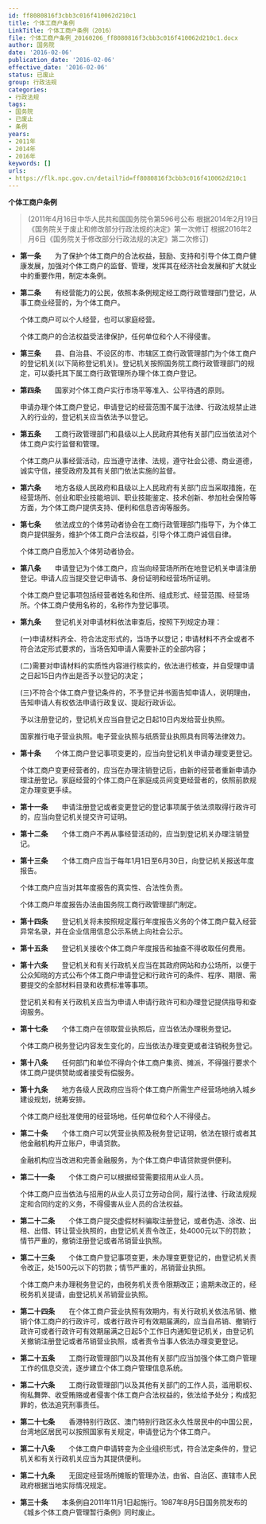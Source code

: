 ```yaml
---
id: ff8080816f3cbb3c016f410062d210c1
title: 个体工商户条例
LinkTitle: 个体工商户条例（2016）
file: 个体工商户条例_20160206_ff8080816f3cbb3c016f410062d210c1.docx
author: 国务院
date: '2016-02-06'
publication_date: '2016-02-06'
effective_date: '2016-02-06'
status: 已废止
group: 行政法规
categories:
- 行政法规
tags:
- 国务院
- 已废止
- 条例
years:
- 2011年
- 2014年
- 2016年
keywords: []
urls:
- https://flk.npc.gov.cn/detail?id=ff8080816f3cbb3c016f410062d210c1
---
```


**个体工商户条例**

> (2011年4月16日中华人民共和国国务院令第596号公布 根据2014年2月19日《国务院关于废止和修改部分行政法规的决定》第一次修订 根据2016年2月6日《国务院关于修改部分行政法规的决定》第二次修订)

- **第一条**　　为了保护个体工商户的合法权益，鼓励、支持和引导个体工商户健康发展，加强对个体工商户的监督、管理，发挥其在经济社会发展和扩大就业中的重要作用，制定本条例。

- **第二条**　　有经营能力的公民，依照本条例规定经工商行政管理部门登记，从事工商业经营的，为个体工商户。

  个体工商户可以个人经营，也可以家庭经营。

  个体工商户的合法权益受法律保护，任何单位和个人不得侵害。

- **第三条**　　县、自治县、不设区的市、市辖区工商行政管理部门为个体工商户的登记机关(以下简称登记机关)。登记机关按照国务院工商行政管理部门的规定，可以委托其下属工商行政管理所办理个体工商户登记。

- **第四条**　　国家对个体工商户实行市场平等准入、公平待遇的原则。

  申请办理个体工商户登记，申请登记的经营范围不属于法律、行政法规禁止进入的行业的，登记机关应当依法予以登记。

- **第五条**　　工商行政管理部门和县级以上人民政府其他有关部门应当依法对个体工商户实行监督和管理。

  个体工商户从事经营活动，应当遵守法律、法规，遵守社会公德、商业道德，诚实守信，接受政府及其有关部门依法实施的监督。

- **第六条**　　地方各级人民政府和县级以上人民政府有关部门应当采取措施，在经营场所、创业和职业技能培训、职业技能鉴定、技术创新、参加社会保险等方面，为个体工商户提供支持、便利和信息咨询等服务。

- **第七条**　　依法成立的个体劳动者协会在工商行政管理部门指导下，为个体工商户提供服务，维护个体工商户合法权益，引导个体工商户诚信自律。

  个体工商户自愿加入个体劳动者协会。

- **第八条**　　申请登记为个体工商户，应当向经营场所所在地登记机关申请注册登记。申请人应当提交登记申请书、身份证明和经营场所证明。

  个体工商户登记事项包括经营者姓名和住所、组成形式、经营范围、经营场所。个体工商户使用名称的，名称作为登记事项。

- **第九条**　　登记机关对申请材料依法审查后，按照下列规定办理：

  (一)申请材料齐全、符合法定形式的，当场予以登记；申请材料不齐全或者不符合法定形式要求的，当场告知申请人需要补正的全部内容；

  (二)需要对申请材料的实质性内容进行核实的，依法进行核查，并自受理申请之日起15日内作出是否予以登记的决定；

  (三)不符合个体工商户登记条件的，不予登记并书面告知申请人，说明理由，告知申请人有权依法申请行政复议、提起行政诉讼。

  予以注册登记的，登记机关应当自登记之日起10日内发给营业执照。

  国家推行电子营业执照。电子营业执照与纸质营业执照具有同等法律效力。

- **第十条**　　个体工商户登记事项变更的，应当向登记机关申请办理变更登记。

  个体工商户变更经营者的，应当在办理注销登记后，由新的经营者重新申请办理注册登记。家庭经营的个体工商户在家庭成员间变更经营者的，依照前款规定办理变更手续。

- **第十一条**　　申请注册登记或者变更登记的登记事项属于依法须取得行政许可的，应当向登记机关提交许可证明。

- **第十二条**　　个体工商户不再从事经营活动的，应当到登记机关办理注销登记。

- **第十三条**　　个体工商户应当于每年1月1日至6月30日，向登记机关报送年度报告。

  个体工商户应当对其年度报告的真实性、合法性负责。

  个体工商户年度报告办法由国务院工商行政管理部门制定。

- **第十四条**　　登记机关将未按照规定履行年度报告义务的个体工商户载入经营异常名录，并在企业信用信息公示系统上向社会公示。

- **第十五条**　　登记机关接收个体工商户年度报告和抽查不得收取任何费用。

- **第十六条**　　登记机关和有关行政机关应当在其政府网站和办公场所，以便于公众知晓的方式公布个体工商户申请登记和行政许可的条件、程序、期限、需要提交的全部材料目录和收费标准等事项。

  登记机关和有关行政机关应当为申请人申请行政许可和办理登记提供指导和查询服务。

- **第十七条**　　个体工商户在领取营业执照后，应当依法办理税务登记。

  个体工商户税务登记内容发生变化的，应当依法办理变更或者注销税务登记。

- **第十八条**　　任何部门和单位不得向个体工商户集资、摊派，不得强行要求个体工商户提供赞助或者接受有偿服务。

- **第十九条**　　地方各级人民政府应当将个体工商户所需生产经营场地纳入城乡建设规划，统筹安排。

  个体工商户经批准使用的经营场地，任何单位和个人不得侵占。

- **第二十条**　　个体工商户可以凭营业执照及税务登记证明，依法在银行或者其他金融机构开立账户，申请贷款。

  金融机构应当改进和完善金融服务，为个体工商户申请贷款提供便利。

- **第二十一条**　　个体工商户可以根据经营需要招用从业人员。

  个体工商户应当依法与招用的从业人员订立劳动合同，履行法律、行政法规规定和合同约定的义务，不得侵害从业人员的合法权益。

- **第二十二条**　　个体工商户提交虚假材料骗取注册登记，或者伪造、涂改、出租、出借、转让营业执照的，由登记机关责令改正，处4000元以下的罚款；情节严重的，撤销注册登记或者吊销营业执照。

- **第二十三条**　　个体工商户登记事项变更，未办理变更登记的，由登记机关责令改正，处1500元以下的罚款；情节严重的，吊销营业执照。

  个体工商户未办理税务登记的，由税务机关责令限期改正；逾期未改正的，经税务机关提请，由登记机关吊销营业执照。

- **第二十四条**　　在个体工商户营业执照有效期内，有关行政机关依法吊销、撤销个体工商户的行政许可，或者行政许可有效期届满的，应当自吊销、撤销行政许可或者行政许可有效期届满之日起5个工作日内通知登记机关，由登记机关撤销注册登记或者吊销营业执照，或者责令当事人依法办理变更登记。

- **第二十五条**　　工商行政管理部门以及其他有关部门应当加强个体工商户管理工作的信息交流，逐步建立个体工商户管理信息系统。

- **第二十六条**　　工商行政管理部门以及其他有关部门的工作人员，滥用职权、徇私舞弊、收受贿赂或者侵害个体工商户合法权益的，依法给予处分；构成犯罪的，依法追究刑事责任。

- **第二十七条**　　香港特别行政区、澳门特别行政区永久性居民中的中国公民，台湾地区居民可以按照国家有关规定，申请登记为个体工商户。

- **第二十八条**　　个体工商户申请转变为企业组织形式，符合法定条件的，登记机关和有关行政机关应当为其提供便利。

- **第二十九条**　　无固定经营场所摊贩的管理办法，由省、自治区、直辖市人民政府根据当地实际情况规定。

- **第三十条**　　本条例自2011年11月1日起施行。1987年8月5日国务院发布的《城乡个体工商户管理暂行条例》同时废止。
